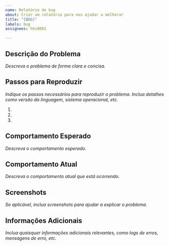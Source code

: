 ```yaml
---
name: Relatório de bug
about: Criar um relatório para nos ajudar a melhorar
title: "[BUG]"
labels: bug
assignees: hhs0001

---
```


## Descrição do Problema

_Descreva o problema de forma clara e concisa._

## Passos para Reproduzir

_Indique os passos necessários para reproduzir o problema. Inclua detalhes como versão da linguagem, sistema operacional, etc._

1. 
2. 
3. 

## Comportamento Esperado

_Descreva o comportamento esperado._

## Comportamento Atual

_Descreva o comportamento atual que está ocorrendo._

## Screenshots

_Se aplicável, inclua screenshots para ajudar a explicar o problema._

## Informações Adicionais

_Inclua quaisquer informações adicionais relevantes, como logs de erros, mensagens de erro, etc._
